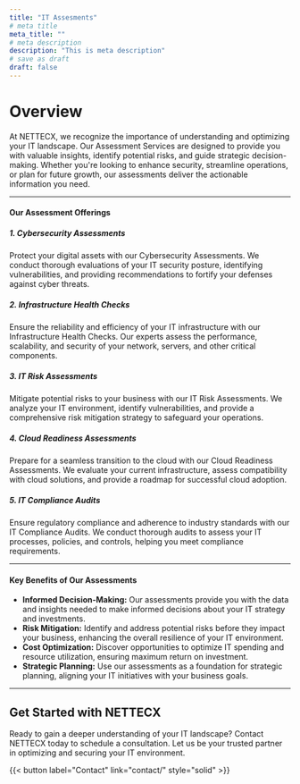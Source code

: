 ```yaml
---
title: "IT Assesments"
# meta title
meta_title: ""
# meta description
description: "This is meta description"
# save as draft
draft: false
---
```

# Overview
At NETTECX, we recognize the importance of understanding and optimizing your IT landscape. Our Assessment Services are designed to provide you with valuable insights, identify potential risks, and guide strategic decision-making. Whether you're looking to enhance security, streamline operations, or plan for future growth, our assessments deliver the actionable information you need.

<hr>

#### Our Assessment Offerings
##### 1. Cybersecurity Assessments

Protect your digital assets with our Cybersecurity Assessments. We conduct thorough evaluations of your IT security posture, identifying vulnerabilities, and providing recommendations to fortify your defenses against cyber threats.

##### 2. Infrastructure Health Checks

Ensure the reliability and efficiency of your IT infrastructure with our Infrastructure Health Checks. Our experts assess the performance, scalability, and security of your network, servers, and other critical components.

##### 3. IT Risk Assessments

Mitigate potential risks to your business with our IT Risk Assessments. We analyze your IT environment, identify vulnerabilities, and provide a comprehensive risk mitigation strategy to safeguard your operations.

##### 4. Cloud Readiness Assessments

Prepare for a seamless transition to the cloud with our Cloud Readiness Assessments. We evaluate your current infrastructure, assess compatibility with cloud solutions, and provide a roadmap for successful cloud adoption.

##### 5. IT Compliance Audits

Ensure regulatory compliance and adherence to industry standards with our IT Compliance Audits. We conduct thorough audits to assess your IT processes, policies, and controls, helping you meet compliance requirements.

<hr>

#### Key Benefits of Our Assessments

* **Informed Decision-Making:** Our assessments provide you with the data and insights needed to make informed decisions about your IT strategy and investments.
* **Risk Mitigation:** Identify and address potential risks before they impact your business, enhancing the overall resilience of your IT environment.
* **Cost Optimization:** Discover opportunities to optimize IT spending and resource utilization, ensuring maximum return on investment.
* **Strategic Planning:** Use our assessments as a foundation for strategic planning, aligning your IT initiatives with your business goals.

<hr>

## Get Started with NETTECX

Ready to gain a deeper understanding of your IT landscape? Contact NETTECX today to schedule a consultation. Let us be your trusted partner in optimizing and securing your IT environment.

{{< button label="Contact" link="contact/" style="solid" >}}